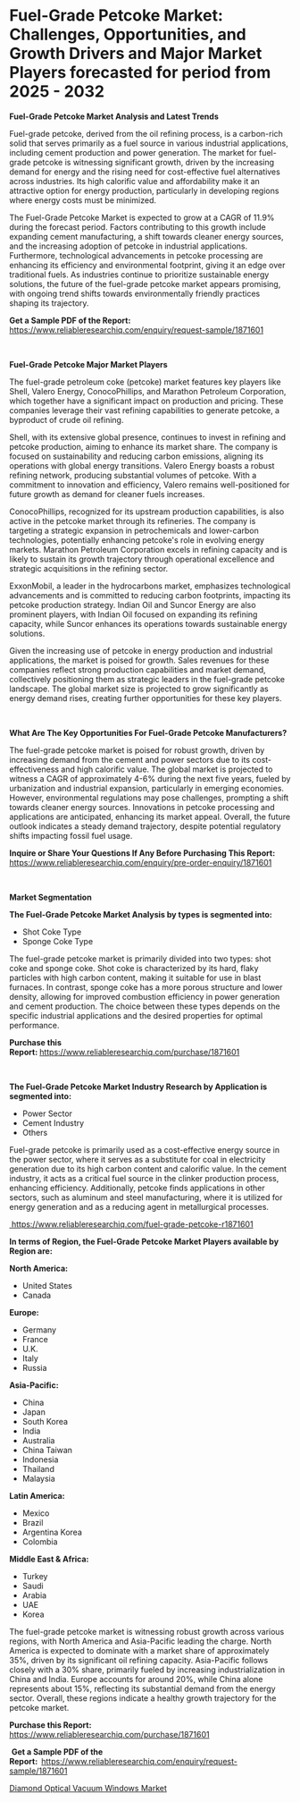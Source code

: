 <p><h1>Fuel-Grade Petcoke Market: Challenges, Opportunities, and Growth Drivers and Major Market Players forecasted for period from 2025 - 2032</h1></p><p><strong>Fuel-Grade Petcoke Market Analysis and Latest Trends</strong></p>
<p><p>Fuel-grade petcoke, derived from the oil refining process, is a carbon-rich solid that serves primarily as a fuel source in various industrial applications, including cement production and power generation. The market for fuel-grade petcoke is witnessing significant growth, driven by the increasing demand for energy and the rising need for cost-effective fuel alternatives across industries. Its high calorific value and affordability make it an attractive option for energy production, particularly in developing regions where energy costs must be minimized.</p><p>The Fuel-Grade Petcoke Market is expected to grow at a CAGR of 11.9% during the forecast period. Factors contributing to this growth include expanding cement manufacturing, a shift towards cleaner energy sources, and the increasing adoption of petcoke in industrial applications. Furthermore, technological advancements in petcoke processing are enhancing its efficiency and environmental footprint, giving it an edge over traditional fuels. As industries continue to prioritize sustainable energy solutions, the future of the fuel-grade petcoke market appears promising, with ongoing trend shifts towards environmentally friendly practices shaping its trajectory.</p></p>
<p><strong>Get a Sample PDF of the Report:&nbsp;</strong> <a href="https://www.reliableresearchiq.com/enquiry/request-sample/1871601?utm_campaign=2983&utm_medium=2&utm_source=Github&utm_content=ia&utm_term=03042025&utm_id=fuel-grade-petcoke">https://www.reliableresearchiq.com/enquiry/request-sample/1871601</a></p>
<p>&nbsp;</p>
<p><strong>Fuel-Grade Petcoke Major Market Players</strong></p>
<p><p>The fuel-grade petroleum coke (petcoke) market features key players like Shell, Valero Energy, ConocoPhillips, and Marathon Petroleum Corporation, which together have a significant impact on production and pricing. These companies leverage their vast refining capabilities to generate petcoke, a byproduct of crude oil refining.</p><p>Shell, with its extensive global presence, continues to invest in refining and petcoke production, aiming to enhance its market share. The company is focused on sustainability and reducing carbon emissions, aligning its operations with global energy transitions. Valero Energy boasts a robust refining network, producing substantial volumes of petcoke. With a commitment to innovation and efficiency, Valero remains well-positioned for future growth as demand for cleaner fuels increases.</p><p>ConocoPhillips, recognized for its upstream production capabilities, is also active in the petcoke market through its refineries. The company is targeting a strategic expansion in petrochemicals and lower-carbon technologies, potentially enhancing petcoke's role in evolving energy markets. Marathon Petroleum Corporation excels in refining capacity and is likely to sustain its growth trajectory through operational excellence and strategic acquisitions in the refining sector.</p><p>ExxonMobil, a leader in the hydrocarbons market, emphasizes technological advancements and is committed to reducing carbon footprints, impacting its petcoke production strategy. Indian Oil and Suncor Energy are also prominent players, with Indian Oil focused on expanding its refining capacity, while Suncor enhances its operations towards sustainable energy solutions.</p><p>Given the increasing use of petcoke in energy production and industrial applications, the market is poised for growth. Sales revenues for these companies reflect strong production capabilities and market demand, collectively positioning them as strategic leaders in the fuel-grade petcoke landscape. The global market size is projected to grow significantly as energy demand rises, creating further opportunities for these key players.</p></p>
<p>&nbsp;</p>
<p><strong>What Are The Key Opportunities For Fuel-Grade Petcoke Manufacturers?</strong></p>
<p><p>The fuel-grade petcoke market is poised for robust growth, driven by increasing demand from the cement and power sectors due to its cost-effectiveness and high calorific value. The global market is projected to witness a CAGR of approximately 4-6% during the next five years, fueled by urbanization and industrial expansion, particularly in emerging economies. However, environmental regulations may pose challenges, prompting a shift towards cleaner energy sources. Innovations in petcoke processing and applications are anticipated, enhancing its market appeal. Overall, the future outlook indicates a steady demand trajectory, despite potential regulatory shifts impacting fossil fuel usage.</p></p>
<p><strong>Inquire or Share Your Questions If Any Before Purchasing This Report:</strong> <a href="https://www.reliableresearchiq.com/enquiry/pre-order-enquiry/1871601?utm_campaign=2983&utm_medium=2&utm_source=Github&utm_content=ia&utm_term=03042025&utm_id=fuel-grade-petcoke">https://www.reliableresearchiq.com/enquiry/pre-order-enquiry/1871601</a></p>
<p>&nbsp;</p>
<p><strong>Market Segmentation</strong></p>
<p><strong>The Fuel-Grade Petcoke Market Analysis by types is segmented into:</strong></p>
<p><ul><li>Shot Coke Type</li><li>Sponge Coke Type</li></ul></p>
<p><p>The fuel-grade petcoke market is primarily divided into two types: shot coke and sponge coke. Shot coke is characterized by its hard, flaky particles with high carbon content, making it suitable for use in blast furnaces. In contrast, sponge coke has a more porous structure and lower density, allowing for improved combustion efficiency in power generation and cement production. The choice between these types depends on the specific industrial applications and the desired properties for optimal performance.</p></p>
<p><strong>Purchase this Report:&nbsp;</strong><a href="https://www.reliableresearchiq.com/purchase/1871601?utm_campaign=2983&utm_medium=2&utm_source=Github&utm_content=ia&utm_term=03042025&utm_id=fuel-grade-petcoke">https://www.reliableresearchiq.com/purchase/1871601</a></p>
<p>&nbsp;</p>
<p><strong>The Fuel-Grade Petcoke Market Industry Research by Application is segmented into:</strong></p>
<p><ul><li>Power Sector</li><li>Cement Industry</li><li>Others</li></ul></p>
<p><p>Fuel-grade petcoke is primarily used as a cost-effective energy source in the power sector, where it serves as a substitute for coal in electricity generation due to its high carbon content and calorific value. In the cement industry, it acts as a critical fuel source in the clinker production process, enhancing efficiency. Additionally, petcoke finds applications in other sectors, such as aluminum and steel manufacturing, where it is utilized for energy generation and as a reducing agent in metallurgical processes.</p></p>
<p><a href="https://www.reliableresearchiq.com/fuel-grade-petcoke-r1871601?utm_campaign=2983&utm_medium=2&utm_source=Github&utm_content=ia&utm_term=03042025&utm_id=fuel-grade-petcoke">&nbsp;https://www.reliableresearchiq.com/fuel-grade-petcoke-r1871601</a></p>
<p><strong>In terms of Region, the Fuel-Grade Petcoke Market Players available by Region are:</strong></p>
<p>
    <p> <strong> North America: </strong>
        <ul>
            <li>United States</li>
            <li>Canada</li>
        </ul>
        </p> 
    <p> <strong> Europe: </strong>
        <ul>
            <li>Germany</li>
            <li>France</li>
            <li>U.K.</li>
            <li>Italy</li>
            <li>Russia</li>
        </ul>
        </p> 
    <p> <strong> Asia-Pacific: </strong>
        <ul>
            <li>China</li>
            <li>Japan</li>
            <li>South Korea</li>
            <li>India</li>
            <li>Australia</li>
            <li>China Taiwan</li>
            <li>Indonesia</li>
            <li>Thailand</li>
            <li>Malaysia</li>
        </ul>
        </p> 
    <p> <strong> Latin America: </strong>
        <ul>
            <li>Mexico</li>
            <li>Brazil</li>
            <li>Argentina Korea</li>
            <li>Colombia</li>
        </ul>
        </p> 
    <p> <strong> Middle East & Africa: </strong>
        <ul>
            <li>Turkey</li>
            <li>Saudi</li>
            <li>Arabia</li>
            <li>UAE</li>
            <li>Korea</li>
        </ul>
    </p>
    </p>
<p><p>The fuel-grade petcoke market is witnessing robust growth across various regions, with North America and Asia-Pacific leading the charge. North America is expected to dominate with a market share of approximately 35%, driven by its significant oil refining capacity. Asia-Pacific follows closely with a 30% share, primarily fueled by increasing industrialization in China and India. Europe accounts for around 20%, while China alone represents about 15%, reflecting its substantial demand from the energy sector. Overall, these regions indicate a healthy growth trajectory for the petcoke market.</p></p>
<p><strong>Purchase this Report: </strong><a href="https://www.reliableresearchiq.com/purchase/1871601?utm_campaign=2983&utm_medium=2&utm_source=Github&utm_content=ia&utm_term=03042025&utm_id=fuel-grade-petcoke">https://www.reliableresearchiq.com/purchase/1871601</a></p>
<p>&nbsp;<strong>Get a Sample PDF of the Report:&nbsp;&nbsp;</strong><a href="https://www.reliableresearchiq.com/enquiry/request-sample/1871601?utm_campaign=2983&utm_medium=2&utm_source=Github&utm_content=ia&utm_term=03042025&utm_id=fuel-grade-petcoke">https://www.reliableresearchiq.com/enquiry/request-sample/1871601</a></p>
<p><strong></strong></p>
<p><p><a href="https://github.com/mriwacraane/Market-Research-Report-List-1/blob/main/diamond-optical-vacuum-windows-market.md?utm_campaign=2983&utm_medium=2&utm_source=Github&utm_content=ia&utm_term=03042025&utm_id=fuel-grade-petcoke">Diamond Optical Vacuum Windows Market</a></p></p>